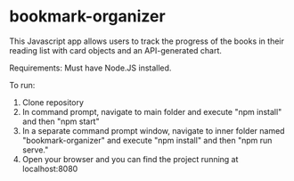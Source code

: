# bookmark-organizer
This Javascript app allows users to track the progress of the books in their reading list with card objects and an API-generated chart.

Requirements:
Must have Node.JS installed.

To run:
1. Clone repository
2. In command prompt, navigate to main folder and execute "npm install" and then "npm start"
3. In a separate command prompt window, navigate to inner folder named "bookmark-organizer" and execute "npm install" and then "npm run serve." 
4. Open your browser and you can find the project running at localhost:8080
